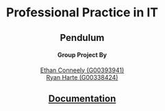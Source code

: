 <h1 align="center">
Professional Practice in IT
</h1>
<h2 align="center">
Pendulum
</h2>
<h4 align="center">
Group Project By
</h4>

<p align="center">
  <a href="https://github.com/IrishBruse">Ethan Conneely (G00393941)</a>  
  <br>
  <a href="https://github.com/The-Mad-Ryanosaurus">Ryan Harte (G00338424)</a>
  <br>
  <h2 align="center"> <a href="./RUNDOWN.md">Documentation</a> <h2/>
</p>

